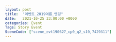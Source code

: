 ```yaml
---
layout: post
title:  "이벤트_2019여름_엔딩"
date:   2021-10-25 23:00:00 +0000
categories: Event
Tags: Story Event
SceneCode: ["scene_evt190627_cp0_q2_s10,7429311"]
---
```

